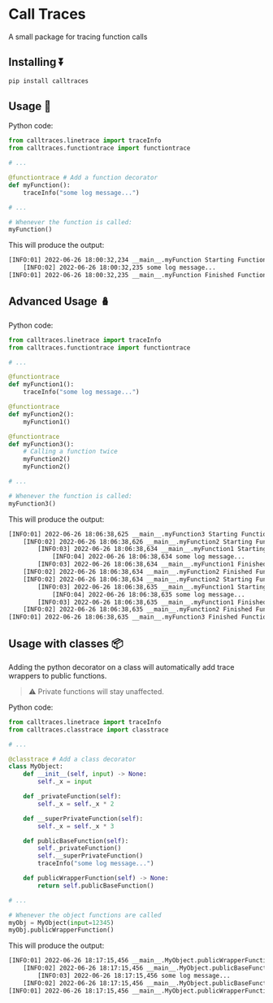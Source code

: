 # Call Traces

A small package for tracing function calls

## Installing ⏬

```bash
pip install calltraces
```

## Usage 📝

Python code:

```python
from calltraces.linetrace import traceInfo
from calltraces.functiontrace import functiontrace

# ...

@functiontrace # Add a function decorator
def myFunction():
    traceInfo("some log message...")

# ...

# Whenever the function is called:
myFunction()
```

This will produce the output:

```bash
[INFO:01] 2022-06-26 18:00:32,234 __main__.myFunction Starting Function
	[INFO:02] 2022-06-26 18:00:32,235 some log message...
[INFO:01] 2022-06-26 18:00:32,235 __main__.myFunction Finished Function
```

## Advanced Usage 🪆

Python code:

```python
from calltraces.linetrace import traceInfo
from calltraces.functiontrace import functiontrace

# ...

@functiontrace
def myFunction1():
    traceInfo("some log message...")

@functiontrace
def myFunction2():
    myFunction1()

@functiontrace
def myFunction3():
    # Calling a function twice
    myFunction2()
    myFunction2()

# ...

# Whenever the function is called:
myFunction3()
```

This will produce the output:

```bash
[INFO:01] 2022-06-26 18:06:38,625 __main__.myFunction3 Starting Function
	[INFO:02] 2022-06-26 18:06:38,626 __main__.myFunction2 Starting Function
		[INFO:03] 2022-06-26 18:06:38,634 __main__.myFunction1 Starting Function
			[INFO:04] 2022-06-26 18:06:38,634 some log message...
		[INFO:03] 2022-06-26 18:06:38,634 __main__.myFunction1 Finished Function
	[INFO:02] 2022-06-26 18:06:38,634 __main__.myFunction2 Finished Function
	[INFO:02] 2022-06-26 18:06:38,634 __main__.myFunction2 Starting Function
		[INFO:03] 2022-06-26 18:06:38,635 __main__.myFunction1 Starting Function
			[INFO:04] 2022-06-26 18:06:38,635 some log message...
		[INFO:03] 2022-06-26 18:06:38,635 __main__.myFunction1 Finished Function
	[INFO:02] 2022-06-26 18:06:38,635 __main__.myFunction2 Finished Function
[INFO:01] 2022-06-26 18:06:38,635 __main__.myFunction3 Finished Function
```

## Usage with classes 📦

Adding the python decorator on a class will automatically add trace wrappers to public functions.

> ⚠️ Private functions will stay unaffected.

Python code:

```python
from calltraces.linetrace import traceInfo
from calltraces.classtrace import classtrace

# ...

@classtrace # Add a class decorator
class MyObject:
    def __init__(self, input) -> None:
        self._x = input

    def _privateFunction(self):
        self._x = self._x * 2

    def __superPrivateFunction(self):
        self._x = self._x * 3

    def publicBaseFunction(self):
        self._privateFunction()
        self.__superPrivateFunction()
        traceInfo("some log message...")

    def publicWrapperFunction(self) -> None:
        return self.publicBaseFunction()

# ...

# Whenever the object functions are called
myObj = MyObject(input=12345)
myObj.publicWrapperFunction()
```

This will produce the output:

```bash
[INFO:01] 2022-06-26 18:17:15,456 __main__.MyObject.publicWrapperFunction Starting Function
	[INFO:02] 2022-06-26 18:17:15,456 __main__.MyObject.publicBaseFunction Starting Function
		[INFO:03] 2022-06-26 18:17:15,456 some log message...
	[INFO:02] 2022-06-26 18:17:15,456 __main__.MyObject.publicBaseFunction Finished Function
[INFO:01] 2022-06-26 18:17:15,456 __main__.MyObject.publicWrapperFunction Finished Function
```
